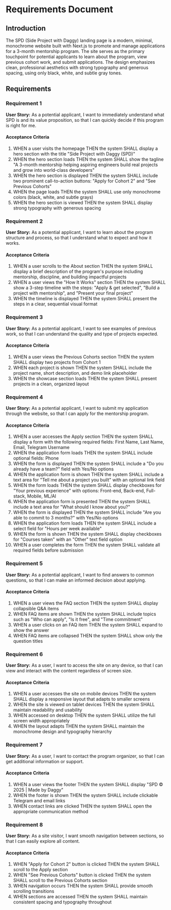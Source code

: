 # Requirements Document

## Introduction

The SPD (Side Project with Daggy) landing page is a modern, minimal, monochrome website built with Next.js to promote and manage applications for a 3-month mentorship program. The site serves as the primary touchpoint for potential applicants to learn about the program, view previous cohort work, and submit applications. The design emphasizes clean, professional aesthetics with strong typography and generous spacing, using only black, white, and subtle gray tones.

## Requirements

### Requirement 1

**User Story:** As a potential applicant, I want to immediately understand what SPD is and its value proposition, so that I can quickly decide if this program is right for me.

#### Acceptance Criteria

1. WHEN a user visits the homepage THEN the system SHALL display a hero section with the title "Side Project with Daggy (SPD)"
2. WHEN the hero section loads THEN the system SHALL show the tagline "A 3-month mentorship helping aspiring engineers build real projects and grow into world-class developers"
3. WHEN the hero section is displayed THEN the system SHALL include two prominent call-to-action buttons: "Apply for Cohort 2" and "See Previous Cohorts"
4. WHEN the page loads THEN the system SHALL use only monochrome colors (black, white, and subtle grays)
5. WHEN the hero section is viewed THEN the system SHALL display strong typography with generous spacing

### Requirement 2

**User Story:** As a potential applicant, I want to learn about the program structure and process, so that I understand what to expect and how it works.

#### Acceptance Criteria

1. WHEN a user scrolls to the About section THEN the system SHALL display a brief description of the program's purpose including mentorship, discipline, and building impactful projects
2. WHEN a user views the "How It Works" section THEN the system SHALL show a 3-step timeline with the steps: "Apply & get selected", "Build a project with mentorship", and "Present your final project"
3. WHEN the timeline is displayed THEN the system SHALL present the steps in a clear, sequential visual format

### Requirement 3

**User Story:** As a potential applicant, I want to see examples of previous work, so that I can understand the quality and type of projects expected.

#### Acceptance Criteria

1. WHEN a user views the Previous Cohorts section THEN the system SHALL display two projects from Cohort 1
2. WHEN each project is shown THEN the system SHALL include the project name, short description, and demo link placeholder
3. WHEN the showcase section loads THEN the system SHALL present projects in a clean, organized layout

### Requirement 4

**User Story:** As a potential applicant, I want to submit my application through the website, so that I can apply for the mentorship program.

#### Acceptance Criteria

1. WHEN a user accesses the Apply section THEN the system SHALL display a form with the following required fields: First Name, Last Name, Email, Telegram Username
2. WHEN the application form loads THEN the system SHALL include optional fields: Phone
3. WHEN the form is displayed THEN the system SHALL include a "Do you already have a team?" field with Yes/No options
4. WHEN the application form is shown THEN the system SHALL include a text area for "Tell me about a project you built" with an optional link field
5. WHEN the form loads THEN the system SHALL display checkboxes for "Your previous experience" with options: Front-end, Back-end, Full-stack, Mobile, ML/AI
6. WHEN the application form is presented THEN the system SHALL include a text area for "What should I know about you?"
7. WHEN the form is displayed THEN the system SHALL include "Are you able to commit to 3 months?" with Yes/No options
8. WHEN the application form loads THEN the system SHALL include a select field for "Hours per week available"
9. WHEN the form is shown THEN the system SHALL display checkboxes for "Courses taken" with an "Other" text field option
10. WHEN a user completes the form THEN the system SHALL validate all required fields before submission

### Requirement 5

**User Story:** As a potential applicant, I want to find answers to common questions, so that I can make an informed decision about applying.

#### Acceptance Criteria

1. WHEN a user views the FAQ section THEN the system SHALL display collapsible Q&A items
2. WHEN FAQ items are shown THEN the system SHALL include topics such as "Who can apply", "Is it free", and "Time commitment"
3. WHEN a user clicks on an FAQ item THEN the system SHALL expand to show the answer
4. WHEN FAQ items are collapsed THEN the system SHALL show only the question titles

### Requirement 6

**User Story:** As a user, I want to access the site on any device, so that I can view and interact with the content regardless of screen size.

#### Acceptance Criteria

1. WHEN a user accesses the site on mobile devices THEN the system SHALL display a responsive layout that adapts to smaller screens
2. WHEN the site is viewed on tablet devices THEN the system SHALL maintain readability and usability
3. WHEN accessed on desktop THEN the system SHALL utilize the full screen width appropriately
4. WHEN the layout adapts THEN the system SHALL maintain the monochrome design and typography hierarchy

### Requirement 7

**User Story:** As a user, I want to contact the program organizer, so that I can get additional information or support.

#### Acceptance Criteria

1. WHEN a user views the footer THEN the system SHALL display "SPD © 2025 | Made by Daggy"
2. WHEN the footer is shown THEN the system SHALL include clickable Telegram and email links
3. WHEN contact links are clicked THEN the system SHALL open the appropriate communication method

### Requirement 8

**User Story:** As a site visitor, I want smooth navigation between sections, so that I can easily explore all content.

#### Acceptance Criteria

1. WHEN "Apply for Cohort 2" button is clicked THEN the system SHALL scroll to the Apply section
2. WHEN "See Previous Cohorts" button is clicked THEN the system SHALL scroll to the Previous Cohorts section
3. WHEN navigation occurs THEN the system SHALL provide smooth scrolling transitions
4. WHEN sections are accessed THEN the system SHALL maintain consistent spacing and typography throughout